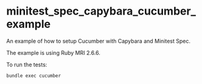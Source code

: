 # minitest_spec_capybara_cucumber_example

An example of how to setup Cucumber with Capybara and Minitest Spec.

The example is using Ruby MRI 2.6.6.

To run the tests:
```
bundle exec cucumber
```
